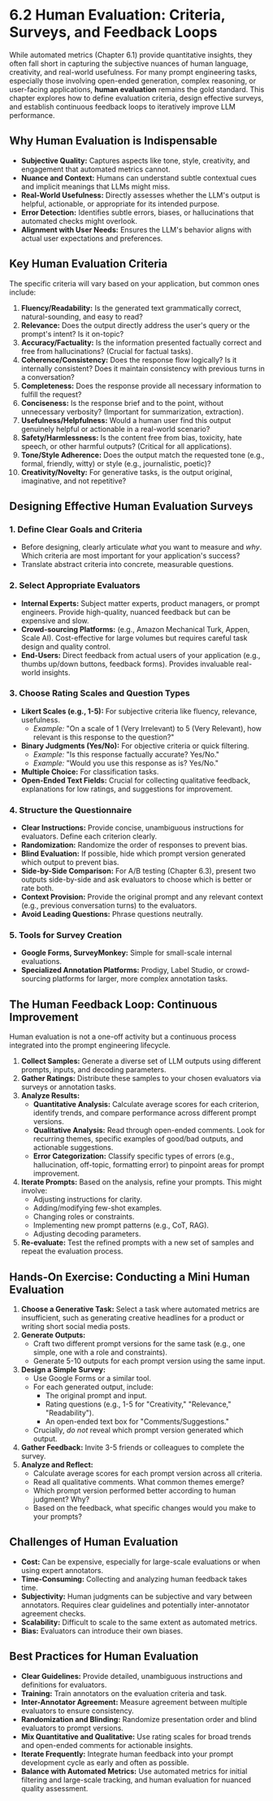 # 6.2 Human Evaluation: Criteria, Surveys, and Feedback Loops

While automated metrics (Chapter 6.1) provide quantitative insights, they often fall short in capturing the subjective nuances of human language, creativity, and real-world usefulness. For many prompt engineering tasks, especially those involving open-ended generation, complex reasoning, or user-facing applications, **human evaluation** remains the gold standard. This chapter explores how to define evaluation criteria, design effective surveys, and establish continuous feedback loops to iteratively improve LLM performance.

## Why Human Evaluation is Indispensable

*   **Subjective Quality:** Captures aspects like tone, style, creativity, and engagement that automated metrics cannot.
*   **Nuance and Context:** Humans can understand subtle contextual cues and implicit meanings that LLMs might miss.
*   **Real-World Usefulness:** Directly assesses whether the LLM's output is helpful, actionable, or appropriate for its intended purpose.
*   **Error Detection:** Identifies subtle errors, biases, or hallucinations that automated checks might overlook.
*   **Alignment with User Needs:** Ensures the LLM's behavior aligns with actual user expectations and preferences.

## Key Human Evaluation Criteria

The specific criteria will vary based on your application, but common ones include:

1.  **Fluency/Readability:** Is the generated text grammatically correct, natural-sounding, and easy to read?
2.  **Relevance:** Does the output directly address the user's query or the prompt's intent? Is it on-topic?
3.  **Accuracy/Factuality:** Is the information presented factually correct and free from hallucinations? (Crucial for factual tasks).
4.  **Coherence/Consistency:** Does the response flow logically? Is it internally consistent? Does it maintain consistency with previous turns in a conversation?
5.  **Completeness:** Does the response provide all necessary information to fulfill the request?
6.  **Conciseness:** Is the response brief and to the point, without unnecessary verbosity? (Important for summarization, extraction).
7.  **Usefulness/Helpfulness:** Would a human user find this output genuinely helpful or actionable in a real-world scenario?
8.  **Safety/Harmlessness:** Is the content free from bias, toxicity, hate speech, or other harmful outputs? (Critical for all applications).
9.  **Tone/Style Adherence:** Does the output match the requested tone (e.g., formal, friendly, witty) or style (e.g., journalistic, poetic)?
10. **Creativity/Novelty:** For generative tasks, is the output original, imaginative, and not repetitive?

## Designing Effective Human Evaluation Surveys

### 1. Define Clear Goals and Criteria

*   Before designing, clearly articulate *what* you want to measure and *why*. Which criteria are most important for your application's success?
*   Translate abstract criteria into concrete, measurable questions.

### 2. Select Appropriate Evaluators

*   **Internal Experts:** Subject matter experts, product managers, or prompt engineers. Provide high-quality, nuanced feedback but can be expensive and slow.
*   **Crowd-sourcing Platforms:** (e.g., Amazon Mechanical Turk, Appen, Scale AI). Cost-effective for large volumes but requires careful task design and quality control.
*   **End-Users:** Direct feedback from actual users of your application (e.g., thumbs up/down buttons, feedback forms). Provides invaluable real-world insights.

### 3. Choose Rating Scales and Question Types

*   **Likert Scales (e.g., 1-5):** For subjective criteria like fluency, relevance, usefulness.
    *   *Example:* "On a scale of 1 (Very Irrelevant) to 5 (Very Relevant), how relevant is this response to the question?"
*   **Binary Judgments (Yes/No):** For objective criteria or quick filtering.
    *   *Example:* "Is this response factually accurate? Yes/No."
    *   *Example:* "Would you use this response as is? Yes/No."
*   **Multiple Choice:** For classification tasks.
*   **Open-Ended Text Fields:** Crucial for collecting qualitative feedback, explanations for low ratings, and suggestions for improvement.

### 4. Structure the Questionnaire

*   **Clear Instructions:** Provide concise, unambiguous instructions for evaluators. Define each criterion clearly.
*   **Randomization:** Randomize the order of responses to prevent bias.
*   **Blind Evaluation:** If possible, hide which prompt version generated which output to prevent bias.
*   **Side-by-Side Comparison:** For A/B testing (Chapter 6.3), present two outputs side-by-side and ask evaluators to choose which is better or rate both.
*   **Context Provision:** Provide the original prompt and any relevant context (e.g., previous conversation turns) to the evaluators.
*   **Avoid Leading Questions:** Phrase questions neutrally.

### 5. Tools for Survey Creation

*   **Google Forms, SurveyMonkey:** Simple for small-scale internal evaluations.
*   **Specialized Annotation Platforms:** Prodigy, Label Studio, or crowd-sourcing platforms for larger, more complex annotation tasks.

## The Human Feedback Loop: Continuous Improvement

Human evaluation is not a one-off activity but a continuous process integrated into the prompt engineering lifecycle.

1.  **Collect Samples:** Generate a diverse set of LLM outputs using different prompts, inputs, and decoding parameters.
2.  **Gather Ratings:** Distribute these samples to your chosen evaluators via surveys or annotation tasks.
3.  **Analyze Results:**
    *   **Quantitative Analysis:** Calculate average scores for each criterion, identify trends, and compare performance across different prompt versions.
    *   **Qualitative Analysis:** Read through open-ended comments. Look for recurring themes, specific examples of good/bad outputs, and actionable suggestions.
    *   **Error Categorization:** Classify specific types of errors (e.g., hallucination, off-topic, formatting error) to pinpoint areas for prompt improvement.
4.  **Iterate Prompts:** Based on the analysis, refine your prompts. This might involve:
    *   Adjusting instructions for clarity.
    *   Adding/modifying few-shot examples.
    *   Changing roles or constraints.
    *   Implementing new prompt patterns (e.g., CoT, RAG).
    *   Adjusting decoding parameters.
5.  **Re-evaluate:** Test the refined prompts with a new set of samples and repeat the evaluation process.

## Hands-On Exercise: Conducting a Mini Human Evaluation

1.  **Choose a Generative Task:** Select a task where automated metrics are insufficient, such as generating creative headlines for a product or writing short social media posts.
2.  **Generate Outputs:**
    *   Craft two different prompt versions for the same task (e.g., one simple, one with a role and constraints).
    *   Generate 5-10 outputs for each prompt version using the same input.
3.  **Design a Simple Survey:**
    *   Use Google Forms or a similar tool.
    *   For each generated output, include:
        *   The original prompt and input.
        *   Rating questions (e.g., 1-5 for "Creativity," "Relevance," "Readability").
        *   An open-ended text box for "Comments/Suggestions."
    *   Crucially, *do not* reveal which prompt version generated which output.
4.  **Gather Feedback:** Invite 3-5 friends or colleagues to complete the survey.
5.  **Analyze and Reflect:**
    *   Calculate average scores for each prompt version across all criteria.
    *   Read all qualitative comments. What common themes emerge?
    *   Which prompt version performed better according to human judgment? Why?
    *   Based on the feedback, what specific changes would you make to your prompts?

## Challenges of Human Evaluation

*   **Cost:** Can be expensive, especially for large-scale evaluations or when using expert annotators.
*   **Time-Consuming:** Collecting and analyzing human feedback takes time.
*   **Subjectivity:** Human judgments can be subjective and vary between annotators. Requires clear guidelines and potentially inter-annotator agreement checks.
*   **Scalability:** Difficult to scale to the same extent as automated metrics.
*   **Bias:** Evaluators can introduce their own biases.

## Best Practices for Human Evaluation

*   **Clear Guidelines:** Provide detailed, unambiguous instructions and definitions for evaluators.
*   **Training:** Train annotators on the evaluation criteria and task.
*   **Inter-Annotator Agreement:** Measure agreement between multiple evaluators to ensure consistency.
*   **Randomization and Blinding:** Randomize presentation order and blind evaluators to prompt versions.
*   **Mix Quantitative and Qualitative:** Use rating scales for broad trends and open-ended comments for actionable insights.
*   **Iterate Frequently:** Integrate human feedback into your prompt development cycle as early and often as possible.
*   **Balance with Automated Metrics:** Use automated metrics for initial filtering and large-scale tracking, and human evaluation for nuanced quality assessment.
